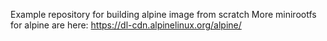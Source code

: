 Example repository for building alpine image from scratch
More minirootfs for alpine are here: https://dl-cdn.alpinelinux.org/alpine/
